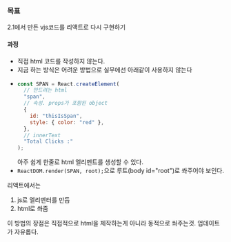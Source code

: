 ### 목표

2.1에서 만든 vjs코드를 리액트로 다시 구현하기

#### 과정

- 직접 html 코드를 작성하지 않는다.
- 지금 하는 방식은 어려운 방법으로 실무에선 아래같이 사용하지 않는다
- ```javascript
  const SPAN = React.createElement(
    // 만드려는 html
    "span",
    // 속성. props가 포함된 object
    {
      id: "thisIsSpan",
      style: { color: "red" },
    },
    // innerText
    "Total Clicks :"
  );
  ```
  아주 쉽게 한줄로 html 엘리멘트를 생성할 수 있다.
- `ReactDOM.render(SPAN, root);`으로 루트(body id="root")로 쏴주어야 보인다.

리액트에서는

1. js로 엘리멘터를 만듬
2. html로 쏴줌

이 방법의 장점은 직접적으로 html을 제작하는게 아니라 동적으로 쏴주는것.
업데이트가 자유롭다.
